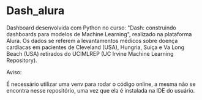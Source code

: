 # Dash_alura
Dashboard desenvolvida com Python no curso: "Dash: construindo dashboards para modelos de Machine Learning", realizado na plataforma Alura.
Os dados se referem a levantamentos médicos sobre doença cardíacas em pacientes de Cleveland (USA), Hungria, Suíça e Va Long Beach (USA) retirados do UCIMLREP (UC Irvine Machine Learning Repository).

Aviso:

É necessário utilizar uma venv para rodar o código online, a mesma não se encontra nesse repositório, uma vez que ela é instalada na IDE do usuário.
